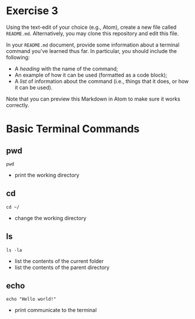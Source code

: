 # Exercise 3
Using the text-edit of your choice (e.g., Atom), create a new file called `README.md`. Alternatively, you may clone this repository and edit this file.

In your `README.md` document, provide some information about a terminal command you've learned thus far. In particular, you should include the following:

- A _heading_ with the name of the command;
- An example of how it can be used (formatted as a code block);
- A _list_ of information about the command (i.e., things that it does, or how it can be used).

Note that you can preview this Markdown in Atom to make sure it works correctly.

# Basic Terminal Commands #
## pwd ##
```
pwd
```
- print the working directory

## cd ##
```
cd ~/
```
- change the working directory

## ls ##
```
ls -la
```
- list the contents of the current folder
- list the contents of the parent directory

## echo ##
```
echo "Hello world!"
```
- print communicate to the terminal
